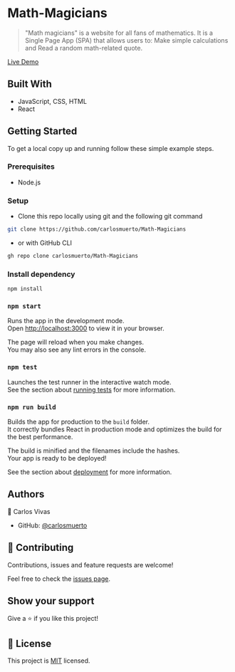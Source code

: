 # Math-Magicians

> "Math magicians" is a website for all fans of mathematics. It is a Single Page App (SPA) that allows users to: Make simple calculations and Read a random math-related quote.

[Live Demo](https://luxury-tapioca-4b5422.netlify.app/)

## Built With

- JavaScript, CSS, HTML
- React

## Getting Started

To get a local copy up and running follow these simple example steps.

### Prerequisites
 - Node.js

### Setup
- Clone this repo locally using git and the following git command
```bash
git clone https://github.com/carlosmuerto/Math-Magicians
```
- or with GitHub CLI
```bash
gh repo clone carlosmuerto/Math-Magicians
```

### Install dependency
```bash
npm install
```

### `npm start`

Runs the app in the development mode.\
Open [http://localhost:3000](http://localhost:3000) to view it in your browser.

The page will reload when you make changes.\
You may also see any lint errors in the console.

### `npm test`

Launches the test runner in the interactive watch mode.\
See the section about [running tests](https://facebook.github.io/create-react-app/docs/running-tests) for more information.

### `npm run build`

Builds the app for production to the `build` folder.\
It correctly bundles React in production mode and optimizes the build for the best performance.

The build is minified and the filenames include the hashes.\
Your app is ready to be deployed!

See the section about [deployment](https://facebook.github.io/create-react-app/docs/deployment) for more information.


## Authors

👤 Carlos Vivas

- GitHub: [@carlosmuerto](https://github.com/carlosmuerto)

## 🤝 Contributing

Contributions, issues and feature requests are welcome!

Feel free to check the [issues page](../../issues).

## Show your support

Give a ⭐️ if you like this project!


## 📝 License

This project is [MIT](LICENSE) licensed.
